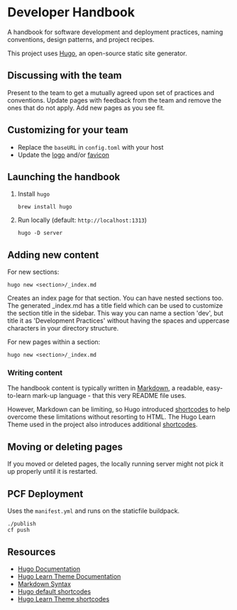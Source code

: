 # Developer Handbook

A handbook for software development and deployment practices, naming conventions, design patterns, and project recipes.

This project uses [Hugo](https://gohugo.io/), an open-source static site generator.

## Discussing with the team

Present to the team to get a mutually agreed upon set of practices and conventions.
Update pages with feedback from the team and remove the ones that do not apply.
Add new pages as you see fit. 

## Customizing for your team

- Replace the `baseURL` in `config.toml` with your host
- Update the [logo](https://learn.netlify.com/en/basics/style-customization/#change-the-logo)
  and/or [favicon](https://learn.netlify.com/en/basics/style-customization/#change-the-favicon)

## Launching the handbook

1. Install `hugo`
    ```
    brew install hugo
    ```

1. Run locally (default: `http://localhost:1313`)
   ```
   hugo -D server
   ```

## Adding new content

For new sections:
```
hugo new <section>/_index.md
```

Creates an index page for that section. You can have nested sections too.
The generated _index.md has a title field which can be used to customize the section title in the sidebar.
This way you can name a section 'dev', but title it as 'Development Practices' 
without having the spaces and uppercase characters in your directory structure.

For new pages within a section:

```
hugo new <section>/_index.md
```

### Writing content

The handbook content is typically written in [Markdown](https://en.wikipedia.org/wiki/Markdown),
a readable, easy-to-learn mark-up language - that this very README file uses.

However, Markdown can be limiting, so Hugo introduced [shortcodes](https://gohugo.io/content-management/shortcodes/) 
to help overcome these limitations without resorting to HTML.
The Hugo Learn Theme used in the project also introduces additional [shortcodes](https://learn.netlify.com/en/shortcodes/).

## Moving or deleting pages

If you moved or deleted pages, the locally running server might not pick it up properly until it is restarted.

## PCF Deployment

Uses the `manifest.yml` and runs on the staticfile buildpack.

```
./publish
cf push
```

## Resources

- [Hugo Documentation](https://gohugo.io/getting-started/quick-start/)
- [Hugo Learn Theme Documentation](https://learn.netlify.com/en/)
- [Markdown Syntax](https://learn.netlify.com/en/cont/markdown/)
- [Hugo default shortcodes](https://gohugo.io/content-management/shortcodes/)
- [Hugo Learn Theme shortcodes](https://learn.netlify.com/en/shortcodes/)